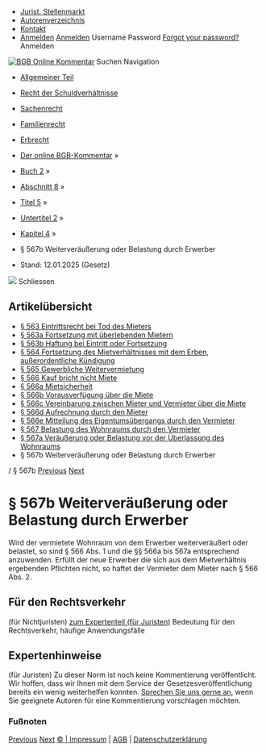   * [Jurist. Stellenmarkt](https://bgb.kommentar.de/Buch-2/Abschnitt-8/Titel-5/Untertitel-2/Kapitel-4/</job-board> "Jurist. Stellenmarkt")
  * [Autorenverzeichnis](https://bgb.kommentar.de/Buch-2/Abschnitt-8/Titel-5/Untertitel-2/Kapitel-4/</Autorenverzeichnis> "Autorenverzeichnis")
  * [Kontakt](https://bgb.kommentar.de/Buch-2/Abschnitt-8/Titel-5/Untertitel-2/Kapitel-4/</Kontakt>)
  * [Anmelden](https://bgb.kommentar.de/Buch-2/Abschnitt-8/Titel-5/Untertitel-2/Kapitel-4/<#login> "show login form") [Anmelden](https://bgb.kommentar.de/Buch-2/Abschnitt-8/Titel-5/Untertitel-2/Kapitel-4/<#> "hide login form") Username Password
[Forgot your password?](https://bgb.kommentar.de/Buch-2/Abschnitt-8/Titel-5/Untertitel-2/Kapitel-4/</user/forgotpassword>) Anmelden 


[![BGB Online Kommentar](https://bgb.kommentar.de/extension/bgb/design/bgb/images/logo.png)](https://bgb.kommentar.de/Buch-2/Abschnitt-8/Titel-5/Untertitel-2/Kapitel-4/</> "BGB Online Kommentar")
Suchen
Navigation
  * [Allgemeiner Teil](https://bgb.kommentar.de/Buch-2/Abschnitt-8/Titel-5/Untertitel-2/Kapitel-4/</Buch-1>)
  * [Recht der Schuldverhältnisse](https://bgb.kommentar.de/Buch-2/Abschnitt-8/Titel-5/Untertitel-2/Kapitel-4/</Buch-2>)
  * [Sachenrecht](https://bgb.kommentar.de/Buch-2/Abschnitt-8/Titel-5/Untertitel-2/Kapitel-4/</Buch-3>)
  * [Familienrecht](https://bgb.kommentar.de/Buch-2/Abschnitt-8/Titel-5/Untertitel-2/Kapitel-4/</Buch-4>)
  * [Erbrecht](https://bgb.kommentar.de/Buch-2/Abschnitt-8/Titel-5/Untertitel-2/Kapitel-4/</Buch-5>)


  * [Der online BGB-Kommentar](https://bgb.kommentar.de/Buch-2/Abschnitt-8/Titel-5/Untertitel-2/Kapitel-4/</>) »
  * [Buch 2](https://bgb.kommentar.de/Buch-2/Abschnitt-8/Titel-5/Untertitel-2/Kapitel-4/</Buch-2>) »
  * [Abschnitt 8](https://bgb.kommentar.de/Buch-2/Abschnitt-8/Titel-5/Untertitel-2/Kapitel-4/</Buch-2/Abschnitt-8>) »
  * [Titel 5](https://bgb.kommentar.de/Buch-2/Abschnitt-8/Titel-5/Untertitel-2/Kapitel-4/</Buch-2/Abschnitt-8/Titel-5>) »
  * [Untertitel 2](https://bgb.kommentar.de/Buch-2/Abschnitt-8/Titel-5/Untertitel-2/Kapitel-4/</Buch-2/Abschnitt-8/Titel-5/Untertitel-2>) »
  * [Kapitel 4](https://bgb.kommentar.de/Buch-2/Abschnitt-8/Titel-5/Untertitel-2/Kapitel-4/</Buch-2/Abschnitt-8/Titel-5/Untertitel-2/Kapitel-4>) »
  * § 567b Weiterveräußerung oder Belastung durch Erwerber 
  * Stand: 12.01.2025 (Gesetz) 


![](https://vg01.met.vgwort.de/na/1c9909529ead4f509072c06d9081a7d5)
Schliessen 
## Artikelübersicht
  * [ § 563 Eintrittsrecht bei Tod des Mieters ](https://bgb.kommentar.de/Buch-2/Abschnitt-8/Titel-5/Untertitel-2/Kapitel-4/</Buch-2/Abschnitt-8/Titel-5/Untertitel-2/Kapitel-4/Eintrittsrecht-bei-Tod-des-Mieters>)
  * [ § 563a Fortsetzung mit überlebenden Mietern ](https://bgb.kommentar.de/Buch-2/Abschnitt-8/Titel-5/Untertitel-2/Kapitel-4/</Buch-2/Abschnitt-8/Titel-5/Untertitel-2/Kapitel-4/Fortsetzung-mit-ueberlebenden-Mietern>)
  * [ § 563b Haftung bei Eintritt oder Fortsetzung ](https://bgb.kommentar.de/Buch-2/Abschnitt-8/Titel-5/Untertitel-2/Kapitel-4/</Buch-2/Abschnitt-8/Titel-5/Untertitel-2/Kapitel-4/Haftung-bei-Eintritt-oder-Fortsetzung>)
  * [ § 564 Fortsetzung des Mietverhältnisses mit dem Erben, außerordentliche Kündigung ](https://bgb.kommentar.de/Buch-2/Abschnitt-8/Titel-5/Untertitel-2/Kapitel-4/</Buch-2/Abschnitt-8/Titel-5/Untertitel-2/Kapitel-4/Fortsetzung-des-Mietverhaeltnisses-mit-dem-Erben-ausserordentliche-Kuendigung>)
  * [ § 565 Gewerbliche Weitervermietung ](https://bgb.kommentar.de/Buch-2/Abschnitt-8/Titel-5/Untertitel-2/Kapitel-4/</Buch-2/Abschnitt-8/Titel-5/Untertitel-2/Kapitel-4/Gewerbliche-Weitervermietung>)
  * [ § 566 Kauf bricht nicht Miete ](https://bgb.kommentar.de/Buch-2/Abschnitt-8/Titel-5/Untertitel-2/Kapitel-4/</Buch-2/Abschnitt-8/Titel-5/Untertitel-2/Kapitel-4/Kauf-bricht-nicht-Miete>)
  * [ § 566a Mietsicherheit ](https://bgb.kommentar.de/Buch-2/Abschnitt-8/Titel-5/Untertitel-2/Kapitel-4/</Buch-2/Abschnitt-8/Titel-5/Untertitel-2/Kapitel-4/Mietsicherheit>)
  * [ § 566b Vorausverfügung über die Miete ](https://bgb.kommentar.de/Buch-2/Abschnitt-8/Titel-5/Untertitel-2/Kapitel-4/</Buch-2/Abschnitt-8/Titel-5/Untertitel-2/Kapitel-4/Vorausverfuegung-ueber-die-Miete>)
  * [ § 566c Vereinbarung zwischen Mieter und Vermieter über die Miete ](https://bgb.kommentar.de/Buch-2/Abschnitt-8/Titel-5/Untertitel-2/Kapitel-4/</Buch-2/Abschnitt-8/Titel-5/Untertitel-2/Kapitel-4/Vereinbarung-zwischen-Mieter-und-Vermieter-ueber-die-Miete>)
  * [ § 566d Aufrechnung durch den Mieter ](https://bgb.kommentar.de/Buch-2/Abschnitt-8/Titel-5/Untertitel-2/Kapitel-4/</Buch-2/Abschnitt-8/Titel-5/Untertitel-2/Kapitel-4/Aufrechnung-durch-den-Mieter>)
  * [ § 566e Mitteilung des Eigentumsübergangs durch den Vermieter ](https://bgb.kommentar.de/Buch-2/Abschnitt-8/Titel-5/Untertitel-2/Kapitel-4/</Buch-2/Abschnitt-8/Titel-5/Untertitel-2/Kapitel-4/Mitteilung-des-Eigentumsuebergangs-durch-den-Vermieter>)
  * [ § 567 Belastung des Wohnraums durch den Vermieter ](https://bgb.kommentar.de/Buch-2/Abschnitt-8/Titel-5/Untertitel-2/Kapitel-4/</Buch-2/Abschnitt-8/Titel-5/Untertitel-2/Kapitel-4/Belastung-des-Wohnraums-durch-den-Vermieter>)
  * [ § 567a Veräußerung oder Belastung vor der Überlassung des Wohnraums ](https://bgb.kommentar.de/Buch-2/Abschnitt-8/Titel-5/Untertitel-2/Kapitel-4/</Buch-2/Abschnitt-8/Titel-5/Untertitel-2/Kapitel-4/Veraeusserung-oder-Belastung-vor-der-Ueberlassung-des-Wohnraums>)
  * § 567b Weiterveräußerung oder Belastung durch Erwerber 


/ § 567b 
[Previous](https://bgb.kommentar.de/Buch-2/Abschnitt-8/Titel-5/Untertitel-2/Kapitel-4/</Buch-2/Abschnitt-8/Titel-5/Untertitel-2/Kapitel-4/Veraeusserung-oder-Belastung-vor-der-Ueberlassung-des-Wohnraums> "§ 567a Veräußerung oder Belastung vor der Überlassung des Wohnraums") [Next](https://bgb.kommentar.de/Buch-2/Abschnitt-8/Titel-5/Untertitel-2/Kapitel-4/</Buch-2/Abschnitt-8/Titel-5/Untertitel-2/Kapitel-5/Unterkapitel-1/Form-und-Inhalt-der-Kuendigung> "§ 568 Form und Inhalt der Kündigung")
# § 567b Weiterveräußerung oder Belastung durch Erwerber
Wird der vermietete Wohnraum von dem Erwerber weiterveräußert oder belastet, so sind § 566 Abs. 1 und die §§ 566a bis 567a entsprechend anzuwenden. Erfüllt der neue Erwerber die sich aus dem Mietverhältnis ergebenden Pflichten nicht, so haftet der Vermieter dem Mieter nach § 566 Abs. 2.
## Für den Rechtsverkehr 
(für Nichtjuristen)
[zum Expertenteil (für Juristen)](https://bgb.kommentar.de/Buch-2/Abschnitt-8/Titel-5/Untertitel-2/Kapitel-4/<#expertenhinweise>)
Bedeutung für den Rechtsverkehr, häufige Anwendungsfälle
## Expertenhinweise
(für Juristen)
Zu dieser Norm ist noch keine Kommentierung veröffentlicht. Wir hoffen, dass wir Ihnen mit dem Service der Gesetzesveröffentlichung bereits ein wenig weiterhelfen konnten. [Sprechen Sie uns gerne an](https://bgb.kommentar.de/Buch-2/Abschnitt-8/Titel-5/Untertitel-2/Kapitel-4/</Kontakt>), wenn Sie geeignete Autoren für eine Kommentierung vorschlagen möchten. 
### Fußnoten
[Previous](https://bgb.kommentar.de/Buch-2/Abschnitt-8/Titel-5/Untertitel-2/Kapitel-4/</Buch-2/Abschnitt-8/Titel-5/Untertitel-2/Kapitel-4/Veraeusserung-oder-Belastung-vor-der-Ueberlassung-des-Wohnraums> "§ 567a Veräußerung oder Belastung vor der Überlassung des Wohnraums") [Next](https://bgb.kommentar.de/Buch-2/Abschnitt-8/Titel-5/Untertitel-2/Kapitel-4/</Buch-2/Abschnitt-8/Titel-5/Untertitel-2/Kapitel-5/Unterkapitel-1/Form-und-Inhalt-der-Kuendigung> "§ 568 Form und Inhalt der Kündigung")
[© | Impressum](https://bgb.kommentar.de/Buch-2/Abschnitt-8/Titel-5/Untertitel-2/Kapitel-4/</Kontakt>) | [AGB](https://bgb.kommentar.de/Buch-2/Abschnitt-8/Titel-5/Untertitel-2/Kapitel-4/</AGB>) | [Datenschutzerklärung](https://bgb.kommentar.de/Buch-2/Abschnitt-8/Titel-5/Untertitel-2/Kapitel-4/</Datenschutzerklaerung-fuer-Leser>)
